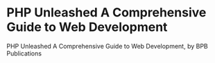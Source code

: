 # PHP Unleashed A Comprehensive Guide to Web Development
 PHP Unleashed A Comprehensive Guide to Web Development, by BPB Publications
